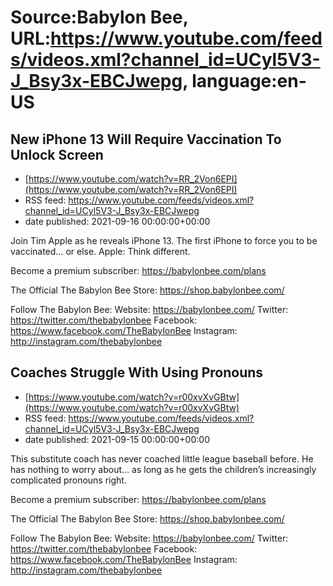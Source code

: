 # Source:Babylon Bee, URL:https://www.youtube.com/feeds/videos.xml?channel_id=UCyl5V3-J_Bsy3x-EBCJwepg, language:en-US

## New iPhone 13 Will Require Vaccination To Unlock Screen
 - [https://www.youtube.com/watch?v=RR_2Von6EPI](https://www.youtube.com/watch?v=RR_2Von6EPI)
 - RSS feed: https://www.youtube.com/feeds/videos.xml?channel_id=UCyl5V3-J_Bsy3x-EBCJwepg
 - date published: 2021-09-16 00:00:00+00:00

Join Tim Apple as he reveals iPhone 13. The first iPhone to force you to be vaccinated… or else. Apple: Think different.

Become a premium subscriber:  https://babylonbee.com/plans

The Official The Babylon Bee Store:  https://shop.babylonbee.com/

Follow The Babylon Bee:
Website: https://babylonbee.com/
Twitter: https://twitter.com/thebabylonbee
Facebook: https://www.facebook.com/TheBabylonBee
Instagram: http://instagram.com/thebabylonbee

## Coaches Struggle With Using Pronouns
 - [https://www.youtube.com/watch?v=r00xvXvGBtw](https://www.youtube.com/watch?v=r00xvXvGBtw)
 - RSS feed: https://www.youtube.com/feeds/videos.xml?channel_id=UCyl5V3-J_Bsy3x-EBCJwepg
 - date published: 2021-09-15 00:00:00+00:00

This substitute coach has never coached little league baseball before. He has nothing to worry about… as long as he gets the children’s increasingly complicated pronouns right.

Become a premium subscriber:  https://babylonbee.com/plans

The Official The Babylon Bee Store:  https://shop.babylonbee.com/

Follow The Babylon Bee:
Website: https://babylonbee.com/
Twitter: https://twitter.com/thebabylonbee
Facebook: https://www.facebook.com/TheBabylonBee
Instagram: http://instagram.com/thebabylonbee

